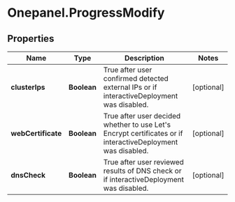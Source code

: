 # Onepanel.ProgressModify

## Properties
Name | Type | Description | Notes
------------ | ------------- | ------------- | -------------
**clusterIps** | **Boolean** | True after user confirmed detected external IPs or if interactiveDeployment was disabled. | [optional] 
**webCertificate** | **Boolean** | True after user decided whether to use Let&#39;s Encrypt certificates or if interactiveDeployment was disabled. | [optional] 
**dnsCheck** | **Boolean** | True after user reviewed results of DNS check or if interactiveDeployment was disabled. | [optional] 


